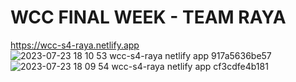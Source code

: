 # WCC FINAL WEEK - TEAM RAYA

https://wcc-s4-raya.netlify.app
![2023-07-23 18 10 53 wcc-s4-raya netlify app 917a5636be57](https://github.com/thony32/wcc-s4/assets/105483200/a3a6d606-0ec3-4b89-ae60-d92a00ab2d92)
![2023-07-23 18 09 54 wcc-s4-raya netlify app cf3cdfe4b181](https://github.com/thony32/wcc-s4/assets/105483200/e8a78a19-ad3d-49f2-81c6-6c0b31d2de1e)
